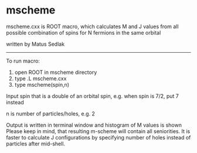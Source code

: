 # mscheme
mscheme.cxx is ROOT macro, which calculates M and J values from all possible combination of spins for N fermions in the same orbital

written by Matus Sedlak
****************************************************************************************

To run macro:
1. open ROOT in mscheme directory
2. type .L mscheme.cxx
3. type mscheme(spin,n)

Input spin that is a double of an orbital spin, e.g. when spin is 7/2, put 7 instead

n is number of particles/holes, e.g. 2 

Output is written in terminal window and histogram of M values is shown
Please keep in mind, that resulting m-scheme will contain all seniorities. It is faster to calculate J configurations by specifying number of holes instead of particles after mid-shell.
